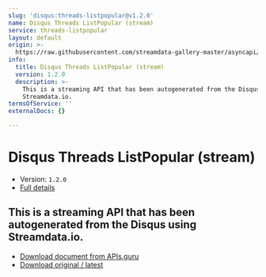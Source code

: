 ```yaml
---
slug: 'disqus:threads-listpopular@v1.2.0'
name: Disqus Threads ListPopular (stream)
service: threads-listpopular
layout: default
origin: >-
  https://raw.githubusercontent.com/streamdata-gallery-master/asyncapi/master/_listings/disqus/disqus-threads-listpopular-stream-async.md
info:
  title: Disqus Threads ListPopular (stream)
  version: 1.2.0
  description: >-
    This is a streaming API that has been autogenerated from the Disqus using
    Streamdata.io.
termsOfService: ''
externalDocs: {}

---
```

# Disqus Threads ListPopular (stream)

* Version: `1.2.0`
* [Full details](../html/disqus:threads-listpopular@v1.2.0.html)



## This is a streaming API that has been autogenerated from the Disqus using Streamdata.io.



* [Download document from APIs.guru](https://raw.githubusercontent.com/APIs-guru/asyncapi-directory/master/docs/APIs/disqus%3Athreads-listpopular%40v1.2.0.yaml)
* [Download original / latest](https://raw.githubusercontent.com/streamdata-gallery-master/asyncapi/master/_listings/disqus/disqus-threads-listpopular-stream-async.md)

<script type="application/ld+json">
{
  "@context": "http://schema.org/",
  "@type": "WebAPI",
  "description": "This is a streaming API that has been autogenerated from the Disqus using Streamdata.io.",
  "documentation": "",

  "name": "Disqus Threads ListPopular (stream)"
}
</script>

